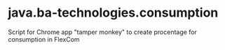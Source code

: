 # java.ba-technologies.consumption
Script for Chrome app "tamper monkey" to create procentage for consumption in FlexCom 
